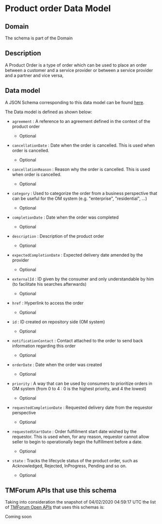 # Product order Data Model

## Domain

The  schema is part of the  Domain

## Description

A Product Order is a type of order which  can  be used to place an order between a customer and a service provider or between a service provider and a partner and vice versa,

## Data model

A JSON Schema corresponding to this data model can be found
[here](https://github.com/tmforum-rand/schemas/blob/candidates/Customer/ProductOrder.schema.json).

The Data model is defined as shown below:

- `agreement` : A reference to an agreement defined in the context of the product order

  - Optional


- `cancellationDate` : Date when the order is cancelled. This is used when order is cancelled. 

  - Optional


- `cancellationReason` : Reason why the order is cancelled. This is used when order is cancelled. 

  - Optional


- `category` : Used to categorize the order from a business perspective that can be useful for the OM system (e.g. &quot;enterprise&quot;, &quot;residential&quot;, ...)

  - Optional


- `completionDate` : Date when the order was completed

  - Optional


- `description` : Description of the product order

  - Optional


- `expectedCompletionDate` : Expected delivery date amended by the provider

  - Optional


- `externalId` : ID given by the consumer and only understandable by him (to facilitate his searches afterwards)

  - Optional


- `href` : Hyperlink to access the order

  - Optional


- `id` : ID created on repository side (OM system)

  - Optional


- `notificationContact` : Contact attached to the order to send back information regarding this order

  - Optional


- `orderDate` : Date when the order was created

  - Optional


- `priority` : A way that can be used by consumers to prioritize orders in OM system (from 0 to 4 : 0 is the highest priority, and 4 the lowest)

  - Optional


- `requestedCompletionDate` : Requested delivery date from the requestor perspective

  - Optional


- `requestedStartDate` : Order fulfillment start date wished by the requestor. This is used when, for any reason, requestor cannot allow seller to begin to operationally begin the fulfillment before a date. 

  - Optional


- `state` : Tracks the lifecycle status of the product order, such as Acknowledged, Rejected, InProgress, Pending and so on.

  - Optional






## TMForum APIs that use this schema

Taking into consideration the snapshot of 04/02/2020 04:59:17 UTC the list of [TMForum Open APIs](https://www.tmforum.org/open-apis/) that uses this schemas is:

Coming soon